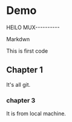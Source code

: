 # Demo 
HElLO MUX----------

Markdwn

This is first code

## Chapter 1

It's all git.

### chapter 3

It is from local machine.
